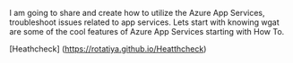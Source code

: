 I am going to share and create how to utilize the Azure App Services, troubleshoot issues related to app services. Lets start with knowing wgat are some of the cool features of Azure App Services starting with How To.

[Heathcheck] (https://rotatiya.github.io/Heatthcheck)
